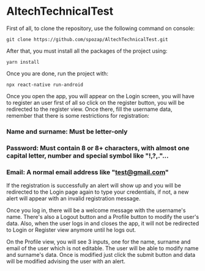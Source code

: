 # AltechTechnicalTest

First of all, to clone the repository, use the following command on console:
```
git clone https://github.com/spozap/AltechTechnicalTest.git
```

After that, you must install all the packages of the project using:
```
yarn install
```

Once you are done, run the project with:
```
npx react-native run-android
```

Once you open the app, you will appear on the Login screen, you will have to register an user first of all so click on the register button,
you will be redirected to the register view. Once there, fill the username data, remember that there is some restrictions for registration:

### Name and surname: Must be letter-only
### Password: Must contain 8 or 8+ characters, with almost one capital letter, number and special symbol like "!,?,."...
### Email: A normal email address like "test@gmail.com"

If the registration is successfully an alert will show up and you will be redirected to the Login page again to type your credentials, if not,
a new alert will appear with an invalid registration message.

Once you log in, there will be a welcome message with the username's name. There's also a Logout button and a Profile button to modify the user's data.
Also, when the user logs in and closes the app, it will not be redirected to Login or Register view anymore until he logs out.

On the Profile view, you will see 3 inputs, one for the name, surname and email of the user which is not editable. The user will be able to modify name and
surname's data. Once is modified just click the submit button and data will be modified advising the user with an alert.
